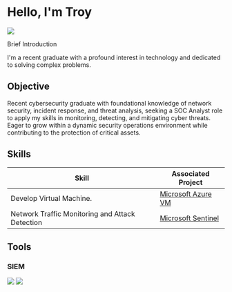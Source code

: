 # Hello, I'm Troy
<a href="https://www.linkedin.com/in/troy-hunter-78532065/"><img src="https://img.shields.io/badge/-Linkedin-0072b1?&style=for-the-badge&logo=linkedin&logocolor=white" /></a>

Brief Introduction

I'm a recent graduate with a profound interest in technology and dedicated to solving complex problems.

## Objective
Recent cybersecurity graduate with foundational knowledge of network security, incident response, and threat analysis, seeking a SOC Analyst role to apply my skills in monitoring, detecting, and mitigating cyber threats. Eager to grow within a dynamic security operations environment while contributing to the protection of critical assets.

## Skills

| Skill                                           | Associated Project    
|-------------------------------------------------|--------------------
| Develop Virtual Machine.                        | <a href="https://portal.azure.com/?ocid=AIDcmmfq865whp_SEM__k_CjwKCAjw3f_BBhAPEiwAaA3K5BHeWWN2Xrco8zrHWBT9KX3Iuz_PRl-ENzO_RFwIaZzso2qyzhBIvRoC--oQAvD_BwE_k_#@deion8821icloud.onmicrosoft.com/resource/subscriptions/91d524eb-a5a3-4cbb-b5dc-39c9a05f2b36/resourceGroups/BALANCEDSCALE12_GROUP/providers/Microsoft.Compute/virtualMachines/BALANCEDSCALE12/overview">Microsoft Azure VM</a>|
| Network Traffic Monitoring and Attack Detection | <a href="https://portal.azure.com/?ocid=AIDcmmfq865whp_SEM__k_CjwKCAjw3f_BBhAPEiwAaA3K5BHeWWN2Xrco8zrHWBT9KX3Iuz_PRl-ENzO_RFwIaZzso2qyzhBIvRoC--oQAvD_BwE_k_#view/Microsoft_Azure_Security_Insights/MainMenuBlade/~/0/id/%2Fsubscriptions%2F91d524eb-a5a3-4cbb-b5dc-39c9a05f2b36%2Fresourcegroups%2Fbalancedscale12_group%2Fproviders%2Fmicrosoft.securityinsightsarg%2Fsentinel%2Fdabomb666">Microsoft Sentinel</a>|

## Tools

### SIEM
<div>
    <img src="https://img.shields.io/badge/-Microsoft%20Sentinel-1679A7?&style=for-the-badge&logo=Microsoft&logoColor=white" />
    <img src="https://img.shields.io/badge/-Splunk-000000?&style=for-the-badge&logo=Splunk&logoColor=white" />
